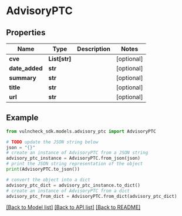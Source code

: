 # AdvisoryPTC


## Properties

Name | Type | Description | Notes
------------ | ------------- | ------------- | -------------
**cve** | **List[str]** |  | [optional] 
**date_added** | **str** |  | [optional] 
**summary** | **str** |  | [optional] 
**title** | **str** |  | [optional] 
**url** | **str** |  | [optional] 

## Example

```python
from vulncheck_sdk.models.advisory_ptc import AdvisoryPTC

# TODO update the JSON string below
json = "{}"
# create an instance of AdvisoryPTC from a JSON string
advisory_ptc_instance = AdvisoryPTC.from_json(json)
# print the JSON string representation of the object
print(AdvisoryPTC.to_json())

# convert the object into a dict
advisory_ptc_dict = advisory_ptc_instance.to_dict()
# create an instance of AdvisoryPTC from a dict
advisory_ptc_from_dict = AdvisoryPTC.from_dict(advisory_ptc_dict)
```
[[Back to Model list]](../README.md#documentation-for-models) [[Back to API list]](../README.md#documentation-for-api-endpoints) [[Back to README]](../README.md)


